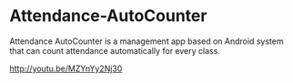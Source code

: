 Attendance-AutoCounter
======================

Attendance AutoCounter is a management app based on Android system that can count attendance automatically for every class.

http://youtu.be/MZYnYy2Nj30

